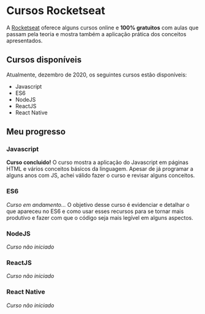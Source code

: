 # Cursos Rocketseat

A [Rocketseat](https://rocketseat.com.br/) oferece alguns cursos online e **100% gratuitos** com aulas que passam pela teoria e mostra também a aplicação prática dos conceitos apresentados.

## Cursos disponíveis

Atualmente, dezembro de 2020, os seguintes cursos estão disponíveis:
- Javascript
- ES6
- NodeJS
- ReactJS
- React Native

## Meu progresso

### Javascript

**Curso concluido!**
O curso mostra a aplicação do Javascript em páginas HTML e vários conceitos básicos da linguagem. Apesar de já programar a alguns anos com JS, achei válido fazer o curso e revisar alguns conceitos.

### ES6
*Curso em andamento...*
O objetivo desse curso é evidenciar e detalhar o que apareceu no ES6 e como usar esses recursos para se tornar mais produtivo e fazer com que o código seja mais legível em alguns aspectos. 

### NodeJS

*Curso não iniciado*

### ReactJS

*Curso não iniciado*

### React Native

*Curso não iniciado*

